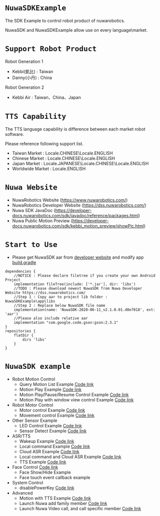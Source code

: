 # `NuwaSDKExample`
The SDK Example to control robot product of nuwarobotics.

NuwaSDK and NuwaSDKExample allow use on every language\market.

# `Support Robot Product`
Robot Generation 1 
* Kebbi(凱比) : Taiwan
* Danny(小丹) : China

Robot Generation 2
* Kebbi Air : Taiwan、China、Japan

# `TTS Capability`
The TTS language capability is difference between each market robot software.

Please reference following support list.
* Taiwan Market : Locale.CHINESE\Locale.ENGLISH
* Chinese Market : Locale.CHINESE\Locale.ENGLISH
* Japan Market : Locale.JAPANESE\Locale.CHINESE\Locale.ENGLISH
* Worldwide Market : Locale.ENGLISH

# `Nuwa Website`
* NuwaRobotics Website (https://www.nuwarobotics.com/)
* NuwaRobotics Developer Website (https://dss.nuwarobotics.com/)
* Nuwa SDK JavaDoc (https://developer-docs.nuwarobotics.com/sdk/javadoc/reference/packages.html)
* Nuwa Public Motion Preview (https://developer-docs.nuwarobotics.com/sdk/kebbi_motion_preview/showPic.html)

# `Start to Use`

* Please get NuwaSDK aar from [developer website](https://dss.nuwarobotics.com/) and modify app [build.gradle](https://github.com/nuwarobotics/NuwaSDKExample/blob/master/app/build.gradle)
    
```
dependencies {
    //NOTICE : Please declare filetree if you create your own Android Project
    implementation fileTree(include: ['*.jar'], dir: 'libs')
    //TODO : Please download newest NuwaSDK from Nuwa Developer Website https://dss.nuwarobotics.com/
    //Step 1 : Copy aar to project lib folder : NuwaSDKExample\app\libs
    //Step 2 : Replace below NuwaSDK file name
    implementation(name: 'NuwaSDK-2020-06-11_v2.1.0.01.d0e7018', ext: 'aar')
    //Please also include relative aar
    implementation "com.google.code.gson:gson:2.3.1"
}
repositories {
    flatDir {
        dirs 'libs'
    }
}
```

# `NuwaSDK example`
* Robot Motion Control
    - Query Motion List Example [Code link](https://github.com/nuwarobotics/NuwaSDKExample/blob/master/app/src/main/java/com/nuwarobotics/example/motion/demo/QueryMotionActivity.java)
    - Motion Play Example [Code link](https://github.com/nuwarobotics/NuwaSDKExample/blob/master/app/src/main/java/com/nuwarobotics/example/motion/demo/PlayMotionActivity.java)
    - Motion Play/Pause/Resume Control Example [Code link](https://github.com/nuwarobotics/NuwaSDKExample/blob/master/app/src/main/java/com/nuwarobotics/example/motion/demo/ControlMotionActivity.java)
    - Motion Play with window view control Example [Code link](https://github.com/nuwarobotics/NuwaSDKExample/blob/master/app/src/main/java/com/nuwarobotics/example/motion/demo/WindowControlWithMotionActivity.java)
* Robot Motor Control
    - Motor control Example [Code link](https://github.com/nuwarobotics/NuwaSDKExample/blob/master/app/src/main/java/com/nuwarobotics/example/motor/MotorControlActivity.java)
    - Movement control Example [Code link](https://github.com/nuwarobotics/NuwaSDKExample/blob/master/app/src/main/java/com/nuwarobotics/example/motor/MovementControlActivity.java)
* Other Sensor Example
    - LED Control Example [Code link](https://github.com/nuwarobotics/NuwaSDKExample/blob/master/app/src/main/java/com/nuwarobotics/example/led/LEDExampleActivity.java)
    - Sensor Detect Example [Code link](https://github.com/nuwarobotics/NuwaSDKExample/blob/master/app/src/main/java/com/nuwarobotics/example/sensor/SensorExampleActivity.java)
* ASR/TTS
    - Wakeup Example [Code link](https://github.com/nuwarobotics/NuwaSDKExample/blob/master/app/src/main/java/com/nuwarobotics/example/voice/WakeupActivity.java)
    - Local command Example [Code link](https://github.com/nuwarobotics/NuwaSDKExample/blob/master/app/src/main/java/com/nuwarobotics/example/voice/LocalcmdActivity.java)
    - Cloud ASR Example [Code link](https://github.com/nuwarobotics/NuwaSDKExample/blob/master/app/src/main/java/com/nuwarobotics/example/voice/CloudASRActivity.java)
    - Local command and Cloud ASR Example [Code link](https://github.com/nuwarobotics/NuwaSDKExample/blob/master/app/src/main/java/com/nuwarobotics/example/voice/LocalcmdAndCloudASRActivity.java)
    - TTS Example [Code link](https://github.com/nuwarobotics/NuwaSDKExample/blob/master/app/src/main/java/com/nuwarobotics/example/voice/TTSActivity.java)
* Face Control [Code link](https://github.com/nuwarobotics/NuwaSDKExample/blob/master/app/src/main/java/com/nuwarobotics/example/activity/FaceControlExampleActivity.java) 
    - Face Show/Hide Example
    - Face touch event callback example
* System Control
    - disablePowerKey [Code link](https://github.com/nuwarobotics/NuwaSDKExample/blob/master/app/src/main/java/com/nuwarobotics/example/activity/DisablePowerkeyExampleActivity.java)
* Advanced
    - Motion with TTS Example [Code link](https://github.com/nuwarobotics/NuwaSDKExample/blob/master/app/src/main/java/com/nuwarobotics/example/motion/MotionTtsExampleActivity.java)
    - Launch Nuwa add family member [Code link](https://github.com/nuwarobotics/NuwaSDKExample/blob/master/app/src/main/java/com/nuwarobotics/example/activity/startNuwaFaceRecognitionActivity.java)
    - Launch Nuwa Video call, and call specific member [Code link](https://github.com/nuwarobotics/NuwaSDKExample/blob/master/app/src/main/java/com/nuwarobotics/example/activity/VideoCall.java)
    

